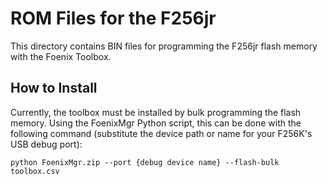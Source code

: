 # ROM Files for the F256jr

This directory contains BIN files for programming the F256jr flash memory with the Foenix Toolbox.

## How to Install

Currently, the toolbox must be installed by bulk programming the flash memory.
Using the FoenixMgr Python script, this can be done with the following command (substitute the device path or name for your F256K's USB debug port):

```
python FoenixMgr.zip --port {debug device name} --flash-bulk toolbox.csv
```
